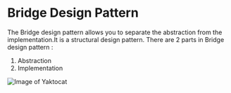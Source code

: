 # Bridge Design Pattern
The Bridge design pattern allows you to separate the abstraction from the implementation.It is a structural design pattern.
There are 2 parts in Bridge design pattern :

1. Abstraction
2. Implementation


![Image of Yaktocat](https://contribute.geeksforgeeks.org/wp-content/uploads/Bridge_Design.png)